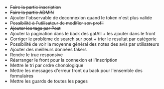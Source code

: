 - <del>Faire la partie inscription
- <del>Faire la partie ADMIN 
- Ajouter l'observable de deconnexion quand le token n'est plus valide 
- <del>Possibilité à l'utilisateur de modifier son profil
- <del>Ajouter les tags par Post 
- Ajouter la pagination dans le back des gatAll + les ajouter dans le front
- Corriger le problème de search sur post + trier le resultat par catégorie 
- Possibilité de voir la moyenne général des notes des avis par utilisateurs 
- Ajouter des meilleurs données fakers
- Rendre le truc responsive 
- Réarranger le front pour la connexion et l'inscription
- Mettre le tri par ordre chonologique
- Mettre les messages d'erreur front ou back pour l'ensemble des formulaires
- Mettre les guards de toutes les pages